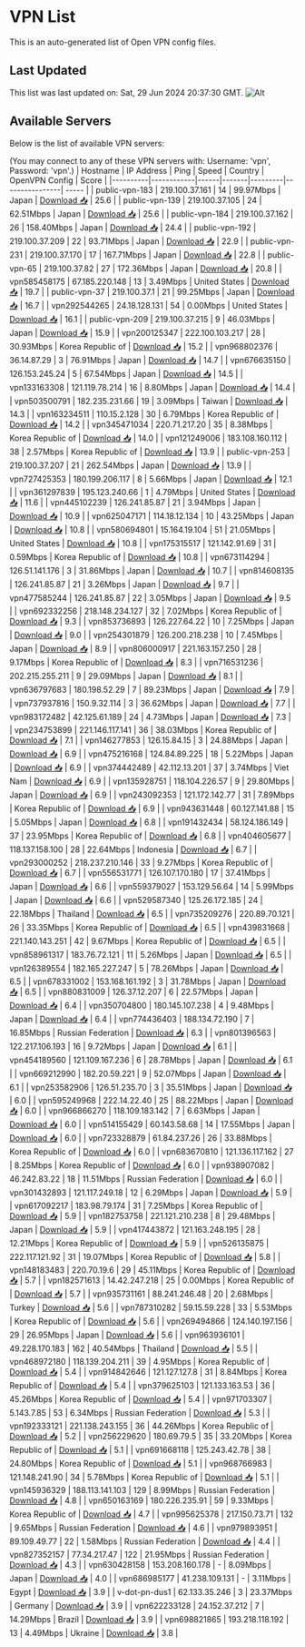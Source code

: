 # VPN List

This is an auto-generated list of Open VPN config files.

## Last Updated

This list was last updated on: Sat, 29 Jun 2024 20:37:30 GMT.
![Alt](https://repobeats.axiom.co/api/embed/186b98318ef1479477931607c1ad7d823f12451f.svg "Repobeats analytics image")

## Available Servers

Below is the list of available VPN servers:

(You may connect to any of these VPN servers with: Username: 'vpn', Password: 'vpn'.)
| Hostname | IP Address | Ping | Speed | Country | OpenVPN Config | Score |
|----------|------------|------|-------|---------|----------------| ----- |
| public-vpn-183 | 219.100.37.161 | 14 | 99.97Mbps | Japan | [Download 📥](./configs/server_0_JP.ovpn) | 25.6 |
| public-vpn-139 | 219.100.37.105 | 24 | 62.51Mbps | Japan | [Download 📥](./configs/server_1_JP.ovpn) | 25.6 |
| public-vpn-184 | 219.100.37.162 | 26 | 158.40Mbps | Japan | [Download 📥](./configs/server_2_JP.ovpn) | 24.4 |
| public-vpn-192 | 219.100.37.209 | 22 | 93.71Mbps | Japan | [Download 📥](./configs/server_3_JP.ovpn) | 22.9 |
| public-vpn-231 | 219.100.37.170 | 17 | 167.71Mbps | Japan | [Download 📥](./configs/server_4_JP.ovpn) | 22.8 |
| public-vpn-65 | 219.100.37.82 | 27 | 172.36Mbps | Japan | [Download 📥](./configs/server_5_JP.ovpn) | 20.8 |
| vpn585458175 | 67.185.220.148 | 13 | 3.49Mbps | United States | [Download 📥](./configs/server_6_US.ovpn) | 19.7 |
| public-vpn-37 | 219.100.37.1 | 21 | 99.25Mbps | Japan | [Download 📥](./configs/server_7_JP.ovpn) | 16.7 |
| vpn292544265 | 24.18.128.131 | 54 | 0.00Mbps | United States | [Download 📥](./configs/server_8_US.ovpn) | 16.1 |
| public-vpn-209 | 219.100.37.215 | 9 | 46.03Mbps | Japan | [Download 📥](./configs/server_9_JP.ovpn) | 15.9 |
| vpn200125347 | 222.100.103.217 | 28 | 30.93Mbps | Korea Republic of | [Download 📥](./configs/server_10_KR.ovpn) | 15.2 |
| vpn968802376 | 36.14.87.29 | 3 | 76.91Mbps | Japan | [Download 📥](./configs/server_11_JP.ovpn) | 14.7 |
| vpn676635150 | 126.153.245.24 | 5 | 67.54Mbps | Japan | [Download 📥](./configs/server_12_JP.ovpn) | 14.5 |
| vpn133163308 | 121.119.78.214 | 16 | 8.80Mbps | Japan | [Download 📥](./configs/server_13_JP.ovpn) | 14.4 |
| vpn503500791 | 182.235.231.66 | 19 | 3.09Mbps | Taiwan | [Download 📥](./configs/server_14_TW.ovpn) | 14.3 |
| vpn163234511 | 110.15.2.128 | 30 | 6.79Mbps | Korea Republic of | [Download 📥](./configs/server_15_KR.ovpn) | 14.2 |
| vpn345471034 | 220.71.217.20 | 35 | 8.38Mbps | Korea Republic of | [Download 📥](./configs/server_16_KR.ovpn) | 14.0 |
| vpn121249006 | 183.108.160.112 | 38 | 2.57Mbps | Korea Republic of | [Download 📥](./configs/server_17_KR.ovpn) | 13.9 |
| public-vpn-253 | 219.100.37.207 | 21 | 262.54Mbps | Japan | [Download 📥](./configs/server_18_JP.ovpn) | 13.9 |
| vpn727425353 | 180.199.206.117 | 8 | 5.66Mbps | Japan | [Download 📥](./configs/server_19_JP.ovpn) | 12.1 |
| vpn361297839 | 195.123.240.66 | 1 | 4.79Mbps | United States | [Download 📥](./configs/server_20_US.ovpn) | 11.6 |
| vpn445102239 | 126.241.85.87 | 21 | 3.94Mbps | Japan | [Download 📥](./configs/server_21_JP.ovpn) | 10.9 |
| vpn625047171 | 114.18.12.134 | 10 | 43.25Mbps | Japan | [Download 📥](./configs/server_22_JP.ovpn) | 10.8 |
| vpn580694801 | 15.164.19.104 | 51 | 21.05Mbps | United States | [Download 📥](./configs/server_23_US.ovpn) | 10.8 |
| vpn175315517 | 121.142.91.69 | 31 | 0.59Mbps | Korea Republic of | [Download 📥](./configs/server_24_KR.ovpn) | 10.8 |
| vpn673114294 | 126.51.141.176 | 3 | 31.86Mbps | Japan | [Download 📥](./configs/server_25_JP.ovpn) | 10.7 |
| vpn814608135 | 126.241.85.87 | 21 | 3.26Mbps | Japan | [Download 📥](./configs/server_26_JP.ovpn) | 9.7 |
| vpn477585244 | 126.241.85.87 | 22 | 3.05Mbps | Japan | [Download 📥](./configs/server_27_JP.ovpn) | 9.5 |
| vpn692332256 | 218.148.234.127 | 32 | 7.02Mbps | Korea Republic of | [Download 📥](./configs/server_28_KR.ovpn) | 9.3 |
| vpn853736893 | 126.227.64.22 | 10 | 7.25Mbps | Japan | [Download 📥](./configs/server_29_JP.ovpn) | 9.0 |
| vpn254301879 | 126.200.218.238 | 10 | 7.45Mbps | Japan | [Download 📥](./configs/server_30_JP.ovpn) | 8.9 |
| vpn806000917 | 221.163.157.250 | 28 | 9.17Mbps | Korea Republic of | [Download 📥](./configs/server_31_KR.ovpn) | 8.3 |
| vpn716531236 | 202.215.255.211 | 9 | 29.09Mbps | Japan | [Download 📥](./configs/server_32_JP.ovpn) | 8.1 |
| vpn636797683 | 180.198.52.29 | 7 | 89.23Mbps | Japan | [Download 📥](./configs/server_33_JP.ovpn) | 7.9 |
| vpn737937816 | 150.9.32.114 | 3 | 36.62Mbps | Japan | [Download 📥](./configs/server_34_JP.ovpn) | 7.7 |
| vpn983172482 | 42.125.61.189 | 24 | 4.73Mbps | Japan | [Download 📥](./configs/server_35_JP.ovpn) | 7.3 |
| vpn234753899 | 221.146.117.141 | 36 | 38.03Mbps | Korea Republic of | [Download 📥](./configs/server_36_KR.ovpn) | 7.1 |
| vpn146277853 | 126.15.84.15 | 3 | 24.88Mbps | Japan | [Download 📥](./configs/server_37_JP.ovpn) | 6.9 |
| vpn475216168 | 124.84.89.225 | 18 | 5.22Mbps | Japan | [Download 📥](./configs/server_38_JP.ovpn) | 6.9 |
| vpn374442489 | 42.112.13.201 | 37 | 3.74Mbps | Viet Nam | [Download 📥](./configs/server_39_VN.ovpn) | 6.9 |
| vpn135928751 | 118.104.226.57 | 9 | 29.80Mbps | Japan | [Download 📥](./configs/server_40_JP.ovpn) | 6.9 |
| vpn243092353 | 121.172.142.77 | 31 | 7.89Mbps | Korea Republic of | [Download 📥](./configs/server_41_KR.ovpn) | 6.9 |
| vpn943631448 | 60.127.141.88 | 15 | 5.05Mbps | Japan | [Download 📥](./configs/server_42_JP.ovpn) | 6.8 |
| vpn191432434 | 58.124.186.149 | 37 | 23.95Mbps | Korea Republic of | [Download 📥](./configs/server_43_KR.ovpn) | 6.8 |
| vpn404605677 | 118.137.158.100 | 28 | 22.64Mbps | Indonesia | [Download 📥](./configs/server_44_ID.ovpn) | 6.7 |
| vpn293000252 | 218.237.210.146 | 33 | 9.27Mbps | Korea Republic of | [Download 📥](./configs/server_45_KR.ovpn) | 6.7 |
| vpn556531771 | 126.107.170.180 | 17 | 37.41Mbps | Japan | [Download 📥](./configs/server_46_JP.ovpn) | 6.6 |
| vpn559379027 | 153.129.56.64 | 14 | 5.99Mbps | Japan | [Download 📥](./configs/server_47_JP.ovpn) | 6.6 |
| vpn529587340 | 125.26.172.185 | 24 | 22.18Mbps | Thailand | [Download 📥](./configs/server_48_TH.ovpn) | 6.5 |
| vpn735209276 | 220.89.70.121 | 26 | 33.35Mbps | Korea Republic of | [Download 📥](./configs/server_49_KR.ovpn) | 6.5 |
| vpn439831668 | 221.140.143.251 | 42 | 9.67Mbps | Korea Republic of | [Download 📥](./configs/server_50_KR.ovpn) | 6.5 |
| vpn858961317 | 183.76.72.121 | 11 | 5.26Mbps | Japan | [Download 📥](./configs/server_51_JP.ovpn) | 6.5 |
| vpn126389554 | 182.165.227.247 | 5 | 78.26Mbps | Japan | [Download 📥](./configs/server_52_JP.ovpn) | 6.5 |
| vpn678331002 | 153.168.161.192 | 3 | 31.78Mbps | Japan | [Download 📥](./configs/server_53_JP.ovpn) | 6.5 |
| vpn880831009 | 126.37.12.207 | 6 | 22.57Mbps | Japan | [Download 📥](./configs/server_54_JP.ovpn) | 6.4 |
| vpn350704800 | 180.145.107.238 | 4 | 9.48Mbps | Japan | [Download 📥](./configs/server_55_JP.ovpn) | 6.4 |
| vpn774436403 | 188.134.72.190 | 7 | 16.85Mbps | Russian Federation | [Download 📥](./configs/server_56_RU.ovpn) | 6.3 |
| vpn801396563 | 122.217.106.193 | 16 | 9.72Mbps | Japan | [Download 📥](./configs/server_57_JP.ovpn) | 6.1 |
| vpn454189560 | 121.109.167.236 | 6 | 28.78Mbps | Japan | [Download 📥](./configs/server_58_JP.ovpn) | 6.1 |
| vpn669212990 | 182.20.59.221 | 9 | 52.07Mbps | Japan | [Download 📥](./configs/server_59_JP.ovpn) | 6.1 |
| vpn253582906 | 126.51.235.70 | 3 | 35.51Mbps | Japan | [Download 📥](./configs/server_60_JP.ovpn) | 6.0 |
| vpn595249968 | 222.14.22.40 | 25 | 88.22Mbps | Japan | [Download 📥](./configs/server_61_JP.ovpn) | 6.0 |
| vpn966866270 | 118.109.183.142 | 7 | 6.63Mbps | Japan | [Download 📥](./configs/server_62_JP.ovpn) | 6.0 |
| vpn514155429 | 60.143.58.68 | 14 | 17.55Mbps | Japan | [Download 📥](./configs/server_63_JP.ovpn) | 6.0 |
| vpn723328879 | 61.84.237.26 | 26 | 33.88Mbps | Korea Republic of | [Download 📥](./configs/server_64_KR.ovpn) | 6.0 |
| vpn683670810 | 121.136.117.162 | 27 | 8.25Mbps | Korea Republic of | [Download 📥](./configs/server_65_KR.ovpn) | 6.0 |
| vpn938907082 | 46.242.83.22 | 18 | 11.51Mbps | Russian Federation | [Download 📥](./configs/server_66_RU.ovpn) | 6.0 |
| vpn301432893 | 121.117.249.18 | 12 | 6.29Mbps | Japan | [Download 📥](./configs/server_67_JP.ovpn) | 5.9 |
| vpn617092217 | 183.98.79.174 | 31 | 7.25Mbps | Korea Republic of | [Download 📥](./configs/server_68_KR.ovpn) | 5.9 |
| vpn182753758 | 221.121.210.238 | 8 | 29.48Mbps | Japan | [Download 📥](./configs/server_69_JP.ovpn) | 5.9 |
| vpn417443872 | 121.163.248.195 | 28 | 12.21Mbps | Korea Republic of | [Download 📥](./configs/server_70_KR.ovpn) | 5.9 |
| vpn526135875 | 222.117.121.92 | 31 | 19.07Mbps | Korea Republic of | [Download 📥](./configs/server_71_KR.ovpn) | 5.8 |
| vpn148183483 | 220.70.19.6 | 29 | 45.11Mbps | Korea Republic of | [Download 📥](./configs/server_72_KR.ovpn) | 5.7 |
| vpn182571613 | 14.42.247.218 | 25 | 0.00Mbps | Korea Republic of | [Download 📥](./configs/server_73_KR.ovpn) | 5.7 |
| vpn935731161 | 88.241.246.48 | 20 | 2.68Mbps | Turkey | [Download 📥](./configs/server_74_TR.ovpn) | 5.6 |
| vpn787310282 | 59.15.59.228 | 33 | 5.53Mbps | Korea Republic of | [Download 📥](./configs/server_75_KR.ovpn) | 5.6 |
| vpn269494866 | 124.140.197.156 | 29 | 26.95Mbps | Japan | [Download 📥](./configs/server_76_JP.ovpn) | 5.6 |
| vpn963936101 | 49.228.170.183 | 162 | 40.54Mbps | Thailand | [Download 📥](./configs/server_77_TH.ovpn) | 5.5 |
| vpn468972180 | 118.139.204.211 | 39 | 4.95Mbps | Korea Republic of | [Download 📥](./configs/server_78_KR.ovpn) | 5.4 |
| vpn914842646 | 121.127.127.8 | 31 | 8.84Mbps | Korea Republic of | [Download 📥](./configs/server_79_KR.ovpn) | 5.4 |
| vpn379625103 | 121.133.163.53 | 36 | 45.26Mbps | Korea Republic of | [Download 📥](./configs/server_80_KR.ovpn) | 5.4 |
| vpn971703307 | 5.143.7.85 | 53 | 6.34Mbps | Russian Federation | [Download 📥](./configs/server_81_RU.ovpn) | 5.3 |
| vpn192333121 | 221.138.243.155 | 36 | 44.26Mbps | Korea Republic of | [Download 📥](./configs/server_82_KR.ovpn) | 5.2 |
| vpn256229620 | 180.69.79.5 | 35 | 33.20Mbps | Korea Republic of | [Download 📥](./configs/server_83_KR.ovpn) | 5.1 |
| vpn691668118 | 125.243.42.78 | 38 | 24.80Mbps | Korea Republic of | [Download 📥](./configs/server_84_KR.ovpn) | 5.1 |
| vpn968766983 | 121.148.241.90 | 34 | 5.78Mbps | Korea Republic of | [Download 📥](./configs/server_85_KR.ovpn) | 5.1 |
| vpn145936329 | 188.113.141.103 | 129 | 8.99Mbps | Russian Federation | [Download 📥](./configs/server_86_RU.ovpn) | 4.8 |
| vpn650163169 | 180.226.235.91 | 59 | 9.33Mbps | Korea Republic of | [Download 📥](./configs/server_87_KR.ovpn) | 4.7 |
| vpn995625378 | 217.150.73.71 | 132 | 9.65Mbps | Russian Federation | [Download 📥](./configs/server_88_RU.ovpn) | 4.6 |
| vpn979893951 | 89.109.49.77 | 22 | 1.58Mbps | Russian Federation | [Download 📥](./configs/server_89_RU.ovpn) | 4.4 |
| vpn827352157 | 77.34.217.47 | 122 | 21.95Mbps | Russian Federation | [Download 📥](./configs/server_90_RU.ovpn) | 4.3 |
| vpn630428158 | 153.208.160.178 | - | 8.09Mbps | Japan | [Download 📥](./configs/server_91_JP.ovpn) | 4.0 |
| vpn686985177 | 41.238.109.131 | - | 3.11Mbps | Egypt | [Download 📥](./configs/server_92_EG.ovpn) | 3.9 |
| v-dot-pn-dus1 | 62.133.35.246 | 3 | 23.37Mbps | Germany | [Download 📥](./configs/server_93_DE.ovpn) | 3.9 |
| vpn622233128 | 24.152.37.212 | 7 | 14.29Mbps | Brazil | [Download 📥](./configs/server_94_BR.ovpn) | 3.9 |
| vpn698821865 | 193.218.118.192 | 13 | 4.49Mbps | Ukraine | [Download 📥](./configs/server_95_UA.ovpn) | 3.8 |
